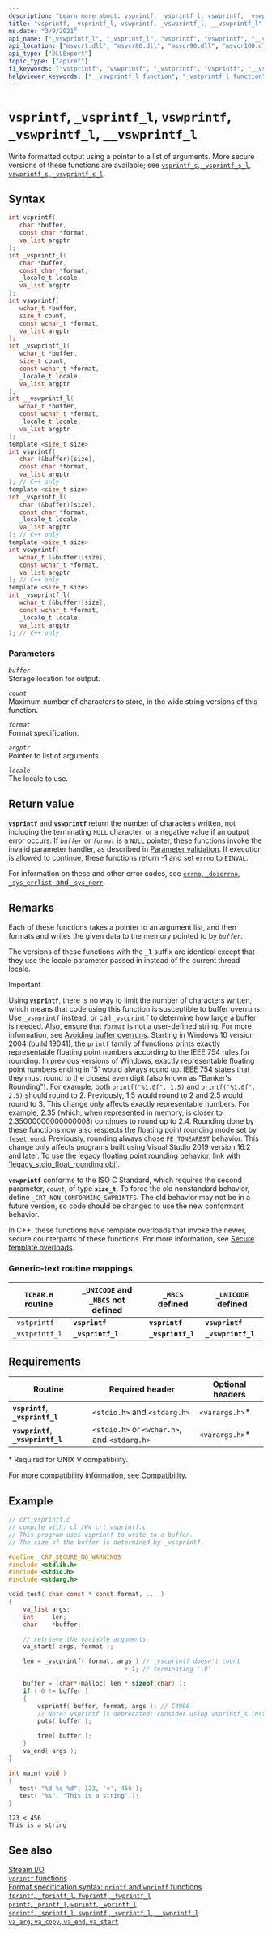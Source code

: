 ```yaml
---
description: "Learn more about: vsprintf, _vsprintf_l, vswprintf, _vswprintf_l, __vswprintf_l"
title: "vsprintf, _vsprintf_l, vswprintf, _vswprintf_l, __vswprintf_l"
ms.date: "3/9/2021"
api_name: ["_vswprintf_l", "_vsprintf_l", "vsprintf", "vswprintf", "__vswprintf_l"]
api_location: ["msvcrt.dll", "msvcr80.dll", "msvcr90.dll", "msvcr100.dll", "msvcr100_clr0400.dll", "msvcr110.dll", "msvcr110_clr0400.dll", "msvcr120.dll", "msvcr120_clr0400.dll", "ucrtbase.dll", "ntoskrnl.exe"]
api_type: ["DLLExport"]
topic_type: ["apiref"]
f1_keywords: ["vstprintf", "vswprintf", "_vstprintf", "vsprintf", "__vswprintf_l", "_vsprintf_l", "_vswprintf_l", "vswprintf_l"]
helpviewer_keywords: ["__vswprintf_l function", "_vstprintf_l function", "formatted text", "vstprintf_l function", "_vswprintf_l function", "vsprintf_l function", "buffers, avoiding overruns", "buffer overruns", "vswprintf_l function", "buffers, buffer overruns", "vstprintf function", "_vsprintf_l function", "vswprintf function", "vsprintf function", "_vstprintf function"]
---
```

# `vsprintf`, `_vsprintf_l`, `vswprintf`, `_vswprintf_l`, `__vswprintf_l`

Write formatted output using a pointer to a list of arguments. More secure versions of these functions are available; see [`vsprintf_s`, `_vsprintf_s_l`, `vswprintf_s`, `_vswprintf_s_l`](vsprintf-s-vsprintf-s-l-vswprintf-s-vswprintf-s-l.md).

## Syntax

```C
int vsprintf(
   char *buffer,
   const char *format,
   va_list argptr
);
int _vsprintf_l(
   char *buffer,
   const char *format,
   _locale_t locale,
   va_list argptr
);
int vswprintf(
   wchar_t *buffer,
   size_t count,
   const wchar_t *format,
   va_list argptr
);
int _vswprintf_l(
   wchar_t *buffer,
   size_t count,
   const wchar_t *format,
   _locale_t locale,
   va_list argptr
);
int __vswprintf_l(
   wchar_t *buffer,
   const wchar_t *format,
   _locale_t locale,
   va_list argptr
);
template <size_t size>
int vsprintf(
   char (&buffer)[size],
   const char *format,
   va_list argptr
); // C++ only
template <size_t size>
int _vsprintf_l(
   char (&buffer)[size],
   const char *format,
   _locale_t locale,
   va_list argptr
); // C++ only
template <size_t size>
int vswprintf(
   wchar_t (&buffer)[size],
   const wchar_t *format,
   va_list argptr
); // C++ only
template <size_t size>
int _vswprintf_l(
   wchar_t (&buffer)[size],
   const wchar_t *format,
   _locale_t locale,
   va_list argptr
); // C++ only
```

### Parameters

*`buffer`*\
Storage location for output.

*`count`*\
Maximum number of characters to store, in the wide string versions of this function.

*`format`*\
Format specification.

*`argptr`*\
Pointer to list of arguments.

*`locale`*\
The locale to use.

## Return value

**`vsprintf`** and **`vswprintf`** return the number of characters written, not including the terminating `NULL` character, or a negative value if an output error occurs. If *`buffer`* or *`format`* is a `NULL` pointer, these functions invoke the invalid parameter handler, as described in [Parameter validation](../parameter-validation.md). If execution is allowed to continue, these functions return -1 and set `errno` to `EINVAL`.

For information on these and other error codes, see [`errno`, `_doserrno`, `_sys_errlist`, and `_sys_nerr`](../errno-doserrno-sys-errlist-and-sys-nerr.md).

## Remarks

Each of these functions takes a pointer to an argument list, and then formats and writes the given data to the memory pointed to by *`buffer`*.

The versions of these functions with the **`_l`** suffix are identical except that they use the locale parameter passed in instead of the current thread locale.

> [!IMPORTANT]
> Using **`vsprintf`**, there is no way to limit the number of characters written, which means that code using this function is susceptible to buffer overruns. Use [`_vsnprintf`](vsnprintf-vsnprintf-vsnprintf-l-vsnwprintf-vsnwprintf-l.md) instead, or call [`_vscprintf`](vscprintf-vscprintf-l-vscwprintf-vscwprintf-l.md) to determine how large a buffer is needed. Also, ensure that *`format`* is not a user-defined string. For more information, see [Avoiding buffer overruns](/windows/win32/SecBP/avoiding-buffer-overruns).
> Starting in Windows 10 version 2004 (build 19041), the `printf` family of functions prints exactly representable floating point numbers according to the IEEE 754 rules for rounding. In previous versions of Windows, exactly representable floating point numbers ending in '5' would always round up. IEEE 754 states that they must round to the closest even digit (also known as "Banker's Rounding"). For example, both `printf("%1.0f", 1.5)` and `printf("%1.0f", 2.5)` should round to 2. Previously, 1.5 would round to 2 and 2.5 would round to 3. This change only affects exactly representable numbers. For example, 2.35 (which, when represented in memory, is closer to 2.35000000000000008) continues to round up to 2.4. Rounding done by these functions now also respects the floating point rounding mode set by [`fesetround`](fegetround-fesetround2.md). Previously, rounding always chose `FE_TONEAREST` behavior. This change only affects programs built using Visual Studio 2019 version 16.2 and later. To use the legacy floating point rounding behavior, link with ['legacy_stdio_float_rounding.obj`](../link-options.md).

**`vswprintf`** conforms to the ISO C Standard, which requires the second parameter, *`count`*, of type **`size_t`**. To force the old nonstandard behavior, define `_CRT_NON_CONFORMING_SWPRINTFS`. The old behavior may not be in a future version, so code should be changed to use the new conformant behavior.

In C++, these functions have template overloads that invoke the newer, secure counterparts of these functions. For more information, see [Secure template overloads](../secure-template-overloads.md).

### Generic-text routine mappings

| `TCHAR.H` routine | `_UNICODE` and `_MBCS` not defined | `_MBCS` defined | `_UNICODE` defined |
|---|---|---|---|
| `_vstprintf` | **`vsprintf`** | **`vsprintf`** | **`vswprintf`** |
| `_vstprintf_l` | **`_vsprintf_l`** | **`_vsprintf_l`** | **`_vswprintf_l`** |

## Requirements

| Routine | Required header | Optional headers |
|---|---|---|
| **`vsprintf`**, **`_vsprintf_l`** | `<stdio.h>` and `<stdarg.h>` | `<varargs.h>`* |
| **`vswprintf`**, **`_vswprintf_l`** | `<stdio.h>` or `<wchar.h>`, and `<stdarg.h>` | `<varargs.h>`* |

\* Required for UNIX V compatibility.

For more compatibility information, see [Compatibility](../compatibility.md).

## Example

```C
// crt_vsprintf.c
// compile with: cl /W4 crt_vsprintf.c
// This program uses vsprintf to write to a buffer.
// The size of the buffer is determined by _vscprintf.

#define _CRT_SECURE_NO_WARNINGS
#include <stdlib.h>
#include <stdio.h>
#include <stdarg.h>

void test( char const * const format, ... )
{
    va_list args;
    int     len;
    char    *buffer;

    // retrieve the variable arguments
    va_start( args, format );

    len = _vscprintf( format, args ) // _vscprintf doesn't count
                                + 1; // terminating '\0'

    buffer = (char*)malloc( len * sizeof(char) );
    if ( 0 != buffer )
    {
        vsprintf( buffer, format, args ); // C4996
        // Note: vsprintf is deprecated; consider using vsprintf_s instead
        puts( buffer );

        free( buffer );
    }
    va_end( args );
}

int main( void )
{
   test( "%d %c %d", 123, '<', 456 );
   test( "%s", "This is a string" );
}
```

```Output
123 < 456
This is a string
```

## See also

[Stream I/O](../stream-i-o.md)\
[`vprintf` functions](../vprintf-functions.md)\
[Format specification syntax: `printf` and `wprintf` functions](../format-specification-syntax-printf-and-wprintf-functions.md)\
[`fprintf`, `_fprintf_l`, `fwprintf`, `_fwprintf_l`](fprintf-fprintf-l-fwprintf-fwprintf-l.md)\
[`printf`, `_printf_l`, `wprintf`, `_wprintf_l`](printf-printf-l-wprintf-wprintf-l.md)\
[`sprintf`, `_sprintf_l`, `swprintf`, `_swprintf_l`, `__swprintf_l`](sprintf-sprintf-l-swprintf-swprintf-l-swprintf-l.md)\
[`va_arg`, `va_copy`, `va_end`, `va_start`](va-arg-va-copy-va-end-va-start.md)
